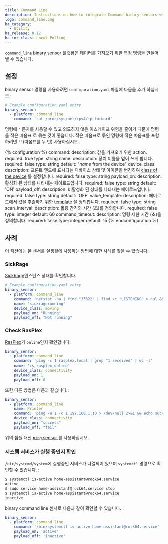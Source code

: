 ```yaml
---
title: Command Line
description: Instructions on how to integrate Command binary sensors within Home Assistant.
logo: command_line.png
ha_category:
  - Utility
ha_release: 0.12
ha_iot_class: Local Polling
---
```


`command_line` binary sensor 플랫폼은 데이터를 가져오기 위한 특정 명령을 만들어 낼 수 있습니다.

## 설정

binary sensor 명령을 사용하려면 `configuration.yaml` 파일에 다음을 추가 하십시오.:

```yaml
# Example configuration.yaml entry
binary_sensor:
  - platform: command_line
    command: 'cat /proc/sys/net/ipv4/ip_forward'
```

<div class='note'>

명령에 `'` 문자를 사용할 수 있고 의도하지 않은 이스케이프 위험을 줄이기 때문에 명령을 작은 따옴표 로 묶는 것이 좋습니다. 작은 따옴표로 묶인 명령에 작은 따옴표를 포함하려면 `''`(따옴표를 두 번) 사용하십시오.

</div>

{% configuration %}
command:
  description: 값을 가져오기 위한 action.
  required: true
  type: string
name:
  description: 장치 이름을 덮어 쓰게 합니다.
  required: false
  type: string
  default: "*name* from the device"
device_class:
  description: 프론트 엔드에 표시되는 디바이스 상태 및 아이콘을 변경하여 [class of the device](/integrations/binary_sensor/) 를 설정합니다. 
  required: false
  type: string
payload_on:
  description: 활성화 된 상태를 나타내는 페이로드입니다.
  required: false
  type: string
  default: 'ON'
payload_off:
  description: 비활성화 된 상태를 나타내는 페이로드입니다.
  required: false
  type: string
  default: 'OFF'
value_template:
  description: 페이로드에서 값을 추출하기 위한 [template](/docs/configuration/templating/#processing-incoming-data) 을 정의합니다.
  required: false
  type: string
scan_interval:
  description: 폴링 간격의 시간 (초)를 정의합니다.
  required: false
  type: integer
  default: 60
command_timeout:
  description: 명령 제한 시간 (초)을 정의합니다.
  required: false
  type: integer
  default: 15
{% endconfiguration %}

## 사례

이 섹션에는 본 센서를 실생활에 사용하는 방법에 대한 사례를 찾을 수 있습니다. 

### SickRage

[SickRage](https://github.com/sickragetv/sickrage)인스턴스 상태를 확인합니다.

```yaml
# Example configuration.yaml entry
binary_sensor:
  - platform: command_line
    command: 'netstat -na | find "33322" | find /c "LISTENING" > nul && (echo "Running") || (echo "Not running")'
    name: 'sickragerunning'
    device_class: moving
    payload_on: "Running"
    payload_off: "Not running"
```

### Check RasPlex

[RasPlex](https://www.rasplex.com/)가 `online`인지 확인합니다.

```yaml
binary_sensor:
  - platform: command_line
    command: 'ping -c 1 rasplex.local | grep "1 received" | wc -l'
    name: 'is_rasplex_online'
    device_class: connectivity
    payload_on: 1
    payload_off: 0
```

또한 다른 방법은 다음과 같습니다.:

```yaml
binary_sensor:
  - platform: command_line
    name: Printer
    command: 'ping -W 1 -c 1 192.168.1.10 > /dev/null 2>&1 && echo success || echo fail'
    device_class: connectivity
    payload_on: "success"
    payload_off: "fail"
```

위의 샘플 대신 [`ping` sensor ](/integrations/ping#binary-sensor) 를 사용하십시오.

### 시스템 서비스가 실행 중인지 확인

`/etc/systemd/system`에 실행중인 서비스가 나열되어 있으며 `systemctl` 명령으로 확인할 수 있습니다. :

```bash
$ systemctl is-active home-assistant@rock64.service
active
$ sudo service home-assistant@rock64.service stop
$ systemctl is-active home-assistant@rock64.service
inactive
```

binary command line 센서로 다음과 같이 확인할 수 있습니다. :

```yaml
binary_sensor:
  - platform: command_line
    command: '/bin/systemctl is-active home-assistant@rock64.service'
    payload_on: 'active'
    payload_off: 'inactive'
```
